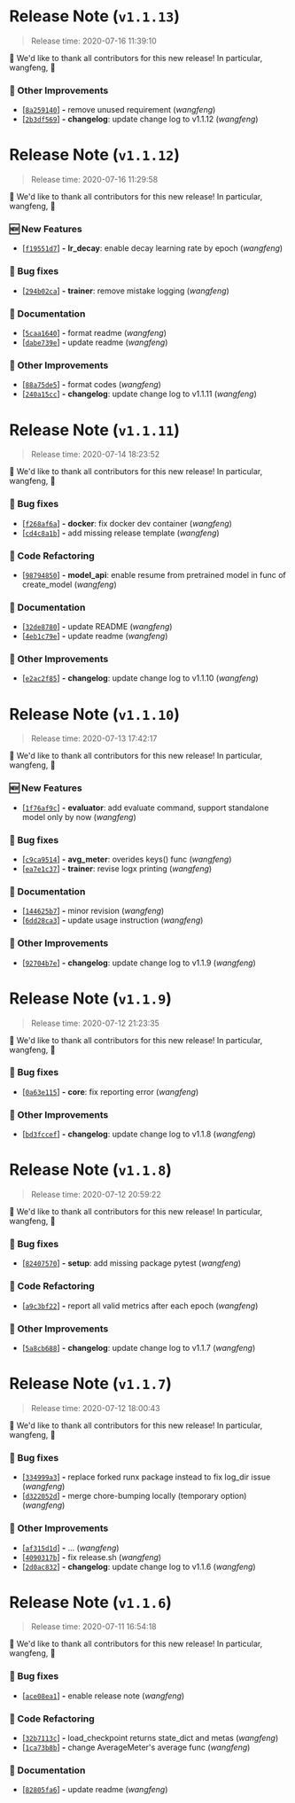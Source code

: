
# Release Note (`v1.1.13`)
> Release time: 2020-07-16 11:39:10


🙇 We'd like to thank all contributors for this new release! In particular,
 wangfeng,  🙇


### 🍹 Other Improvements
 - [[```8a259140```](https://github.com/numb3r3/rosetta_stone/commit/8a25914004324abbe9dfaa97b5e4c004e8bc05ef)] __-__ remove unused requirement (*wangfeng*)
 - [[```2b3df569```](https://github.com/numb3r3/rosetta_stone/commit/2b3df5692668fed51c8950fa3553de7fc5b6c6b7)] __-__ __changelog__: update change log to v1.1.12 (*wangfeng*)

# Release Note (`v1.1.12`)
> Release time: 2020-07-16 11:29:58


🙇 We'd like to thank all contributors for this new release! In particular,
 wangfeng,  🙇


### 🆕 New Features
 - [[```f19551d7```](https://github.com/numb3r3/rosetta_stone/commit/f19551d7aa1369eb226c0d7cec25a3df23ae9c02)] __-__ __lr_decay__: enable decay learning rate by epoch (*wangfeng*)

### 🐞 Bug fixes
 - [[```294b02ca```](https://github.com/numb3r3/rosetta_stone/commit/294b02cad0155a071154b3cb09a863dca6265f54)] __-__ __trainer__: remove mistake logging (*wangfeng*)

### 📗 Documentation
 - [[```5caa1640```](https://github.com/numb3r3/rosetta_stone/commit/5caa1640d2c177a272e84be01c7683ff6af4cf16)] __-__ format readme (*wangfeng*)
 - [[```dabe739e```](https://github.com/numb3r3/rosetta_stone/commit/dabe739e67259dc4f95b83897209f061e6c0484a)] __-__ update readme (*wangfeng*)

### 🍹 Other Improvements
 - [[```88a75de5```](https://github.com/numb3r3/rosetta_stone/commit/88a75de5ceb42d15a0c1860864b51b364f2a0309)] __-__ format codes (*wangfeng*)
 - [[```240a15cc```](https://github.com/numb3r3/rosetta_stone/commit/240a15ccdcca8dede754e8be89be9f9605842061)] __-__ __changelog__: update change log to v1.1.11 (*wangfeng*)

# Release Note (`v1.1.11`)
> Release time: 2020-07-14 18:23:52


🙇 We'd like to thank all contributors for this new release! In particular,
 wangfeng,  🙇


### 🐞 Bug fixes
 - [[```f268af6a```](https://github.com/numb3r3/rosetta_stone/commit/f268af6a87e2516423a9f4ec473fb331e13c9b3d)] __-__ __docker__: fix docker dev container (*wangfeng*)
 - [[```cd4c8a1b```](https://github.com/numb3r3/rosetta_stone/commit/cd4c8a1bca22838c1ece7c80e56ac1625c3be2a3)] __-__ add missing release template (*wangfeng*)

### 🚧 Code Refactoring
 - [[```98794850```](https://github.com/numb3r3/rosetta_stone/commit/987948506e5e6e5181d0930f2ce35e0209b1b88a)] __-__ __model_api__: enable resume from pretrained model in func of create_model (*wangfeng*)

### 📗 Documentation
 - [[```32de8780```](https://github.com/numb3r3/rosetta_stone/commit/32de8780fe39925a63115247a30bf6af9e7d8fd8)] __-__ update README (*wangfeng*)
 - [[```4eb1c79e```](https://github.com/numb3r3/rosetta_stone/commit/4eb1c79e8e4ada7330b3e38b605834f7df7278de)] __-__ update readme (*wangfeng*)

### 🍹 Other Improvements
 - [[```e2ac2f85```](https://github.com/numb3r3/rosetta_stone/commit/e2ac2f8577ee431cb8fd32cf57c028f61cb69dff)] __-__ __changelog__: update change log to v1.1.10 (*wangfeng*)

# Release Note (`v1.1.10`)
> Release time: 2020-07-13 17:42:17


🙇 We'd like to thank all contributors for this new release! In particular,
 wangfeng,  🙇


### 🆕 New Features
 - [[```1f76af9c```](https://github.com/numb3r3/rosetta_stone/commit/1f76af9cd381d9b4a5e707e02cfbc5ec53df0965)] __-__ __evaluator__: add evaluate command, support standalone model only by now (*wangfeng*)

### 🐞 Bug fixes
 - [[```c9ca9514```](https://github.com/numb3r3/rosetta_stone/commit/c9ca9514498a643ef4ba5f256b8093d2f2661336)] __-__ __avg_meter__: overides keys() func (*wangfeng*)
 - [[```ea7e1c37```](https://github.com/numb3r3/rosetta_stone/commit/ea7e1c3756cf752c3768de1b26287d26191667a2)] __-__ __trainer__: revise logx printing (*wangfeng*)

### 📗 Documentation
 - [[```144625b7```](https://github.com/numb3r3/rosetta_stone/commit/144625b76308b676b9b82c4b60bbada52d7473dd)] __-__ minor revision (*wangfeng*)
 - [[```6dd28ca3```](https://github.com/numb3r3/rosetta_stone/commit/6dd28ca311ce0e50fd6ed72474649a2a78f4bcda)] __-__ update usage instruction (*wangfeng*)

### 🍹 Other Improvements
 - [[```92704b7e```](https://github.com/numb3r3/rosetta_stone/commit/92704b7e0826127c6544c9fd2addf62c3af0c762)] __-__ __changelog__: update change log to v1.1.9 (*wangfeng*)

# Release Note (`v1.1.9`)
> Release time: 2020-07-12 21:23:35


🙇 We'd like to thank all contributors for this new release! In particular,
 wangfeng,  🙇


### 🐞 Bug fixes
 - [[```0a63e115```](https://github.com/numb3r3/rosetta_stone/commit/0a63e115eef11cc00b712e055aadd3ca25e2eb49)] __-__ __core__: fix reporting error (*wangfeng*)

### 🍹 Other Improvements
 - [[```bd3fccef```](https://github.com/numb3r3/rosetta_stone/commit/bd3fccef9bd5e8d2bfde4e945334ebad3850e118)] __-__ __changelog__: update change log to v1.1.8 (*wangfeng*)

# Release Note (`v1.1.8`)
> Release time: 2020-07-12 20:59:22


🙇 We'd like to thank all contributors for this new release! In particular,
 wangfeng,  🙇


### 🐞 Bug fixes
 - [[```82407570```](https://github.com/numb3r3/rosetta_stone/commit/82407570d8ec25071b8d999318450ad2151bcca8)] __-__ __setup__: add missing package pytest (*wangfeng*)

### 🚧 Code Refactoring
 - [[```a9c3bf22```](https://github.com/numb3r3/rosetta_stone/commit/a9c3bf22bfeabdb5e10189f0338c72ed3a98ed62)] __-__ report all valid metrics after each epoch (*wangfeng*)

### 🍹 Other Improvements
 - [[```5a8cb688```](https://github.com/numb3r3/rosetta_stone/commit/5a8cb688412ed8097131d4d11080dc4da31d6698)] __-__ __changelog__: update change log to v1.1.7 (*wangfeng*)

# Release Note (`v1.1.7`)
> Release time: 2020-07-12 18:00:43


🙇 We'd like to thank all contributors for this new release! In particular,
 wangfeng,  🙇


### 🐞 Bug fixes
 - [[```334999a3```](https://github.com/numb3r3/rosetta_stone/commit/334999a3d5df6610a8d3f5ca3baf7a43e9fc54fd)] __-__ replace forked runx package instead to fix log_dir issue (*wangfeng*)
 - [[```d322052d```](https://github.com/numb3r3/rosetta_stone/commit/d322052dcf8ebdb7da90800c1fa7767e8675a99b)] __-__ merge chore-bumping locally (temporary option) (*wangfeng*)

### 🍹 Other Improvements
 - [[```af315d1d```](https://github.com/numb3r3/rosetta_stone/commit/af315d1defcd87a629ade5f05090a7870b55bfbc)] __-__ ... (*wangfeng*)
 - [[```4090317b```](https://github.com/numb3r3/rosetta_stone/commit/4090317beb0218bac61eafca71939f2f02def5b4)] __-__ fix release.sh (*wangfeng*)
 - [[```2d0ac832```](https://github.com/numb3r3/rosetta_stone/commit/2d0ac832c584941243d94c8b49ed46eb51de2b7d)] __-__ __changelog__: update change log to v1.1.6 (*wangfeng*)

# Release Note (`v1.1.6`)
> Release time: 2020-07-11 16:54:18


🙇 We'd like to thank all contributors for this new release! In particular,
 wangfeng,  🙇


### 🐞 Bug fixes
 - [[```ace08ea1```](https://github.com/numb3r3/rosetta_stone/commit/ace08ea1d9ef363eafb974c92875d394a38aa5fc)] __-__ enable release note (*wangfeng*)

### 🚧 Code Refactoring
 - [[```32b7113c```](https://github.com/numb3r3/rosetta_stone/commit/32b7113c73ae809d7c26e3537feab4de3bbba56e)] __-__ load_checkpoint returns state_dict and metas (*wangfeng*)
 - [[```1ca73b8b```](https://github.com/numb3r3/rosetta_stone/commit/1ca73b8bbff0b518a176bfc5a065194e31af1bd0)] __-__ change AverageMeter&#39;s average func (*wangfeng*)

### 📗 Documentation
 - [[```82805fa6```](https://github.com/numb3r3/rosetta_stone/commit/82805fa6f94eae1ddaa7070c815b7e1ae9704b43)] __-__ update readme (*wangfeng*)
